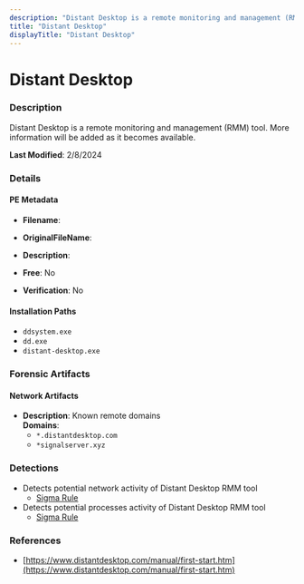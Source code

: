 ```yaml
---
description: "Distant Desktop is a remote monitoring and management (RMM) tool. More information will be added as it becomes available."
title: "Distant Desktop"
displayTitle: "Distant Desktop"
---
```




# Distant Desktop


### Description

Distant Desktop is a remote monitoring and management (RMM) tool. More information will be added as it becomes available.



**Last Modified**: 2/8/2024

### Details


#### PE Metadata
- **Filename**: 
- **OriginalFileName**: 
- **Description**: 


- **Free**: No

- **Verification**: No




#### Installation Paths
- `ddsystem.exe`
- `dd.exe`
- `distant-desktop.exe`

### Forensic Artifacts




#### Network Artifacts
- **Description**: Known remote domains
<br/>**Domains**:
    - `*.distantdesktop.com`
    - `*signalserver.xyz`


### Detections
- Detects potential network activity of Distant Desktop RMM tool
  - [Sigma Rule](https://github.com/magicsword-io/LOLRMM/blob/main/detections/sigma/distant_desktop_network_sigma.yml)
- Detects potential processes activity of Distant Desktop RMM tool
  - [Sigma Rule](https://github.com/magicsword-io/LOLRMM/blob/main/detections/sigma/distant_desktop_processes_sigma.yml)

### References
- [https://www.distantdesktop.com/manual/first-start.htm](https://www.distantdesktop.com/manual/first-start.htm)


